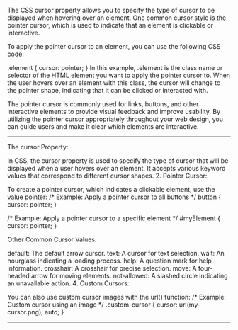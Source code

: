 The CSS cursor property allows you to specify the type of cursor to be displayed when hovering over an element. One common cursor style is the pointer cursor, which is used to indicate that an element is clickable or interactive.

To apply the pointer cursor to an element, you can use the following CSS code:

.element {
  cursor: pointer;
}
In this example, .element is the class name or selector of the HTML element you want to apply the pointer cursor to. When the user hovers over an element with this class, the cursor will change to the pointer shape, indicating that it can be clicked or interacted with.

The pointer cursor is commonly used for links, buttons, and other interactive elements to provide visual feedback and improve usability. By utilizing the pointer cursor appropriately throughout your web design, you can guide users and make it clear which elements are interactive.

---------------------------------
The cursor Property:

In CSS, the cursor property is used to specify the type of cursor that will be displayed when a user hovers over an element.
It accepts various keyword values that correspond to different cursor shapes.
2. Pointer Cursor:

To create a pointer cursor, which indicates a clickable element, use the value pointer: 
/* Example: Apply a pointer cursor to all buttons */
button {
  cursor: pointer;
}

/* Example: Apply a pointer cursor to a specific element */
#myElement {
  cursor: pointer;
}

Other Common Cursor Values:

default: The default arrow cursor.
text: A cursor for text selection.
wait: An hourglass indicating a loading process.
help: A question mark for help information.
crosshair: A crosshair for precise selection.
move: A four-headed arrow for moving elements.
not-allowed: A slashed circle indicating an unavailable action.
4. Custom Cursors:

You can also use custom cursor images with the url() function:
/* Example: Custom cursor using an image */
.custom-cursor {
  cursor: url(my-cursor.png), auto;
}

--------------------------------------
